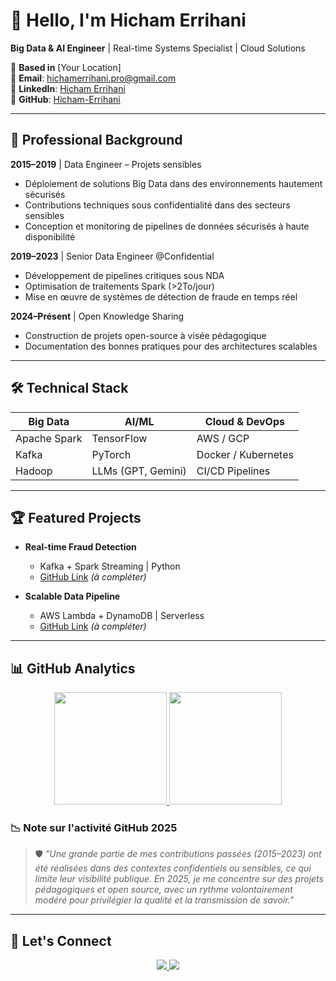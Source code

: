 # 👋 Hello, I'm Hicham Errihani

**Big Data & AI Engineer** | Real-time Systems Specialist | Cloud Solutions  

📍 **Based in** [Your Location]  
📧 **Email**: [hichamerrihani.pro@gmail.com](mailto:hichamerrihani.pro@gmail.com)  
🔗 **LinkedIn**: [Hicham Errihani](https://www.linkedin.com/in/hicham-errihani-815755266/)  
🔗 **GitHub**: [Hicham-Errihani](https://github.com/Hicham-Errihani)

---

## 🌟 Professional Background

**2015–2019** | Data Engineer – Projets sensibles  
- Déploiement de solutions Big Data dans des environnements hautement sécurisés  
- Contributions techniques sous confidentialité dans des secteurs sensibles  
- Conception et monitoring de pipelines de données sécurisés à haute disponibilité  

**2019–2023** | Senior Data Engineer @Confidential  
- Développement de pipelines critiques sous NDA  
- Optimisation de traitements Spark (>2To/jour)  
- Mise en œuvre de systèmes de détection de fraude en temps réel  

**2024–Présent** | Open Knowledge Sharing  
- Construction de projets open-source à visée pédagogique  
- Documentation des bonnes pratiques pour des architectures scalables  

---

## 🛠️ Technical Stack

| **Big Data**       | **AI/ML**           | **Cloud & DevOps**    |  
|--------------------|---------------------|------------------------|  
| Apache Spark       | TensorFlow          | AWS / GCP              |  
| Kafka              | PyTorch             | Docker / Kubernetes    |  
| Hadoop             | LLMs (GPT, Gemini)  | CI/CD Pipelines        |  

---

## 🏆 Featured Projects

- **Real-time Fraud Detection**  
  - Kafka + Spark Streaming | Python  
  - [GitHub Link](https://github.com/Hicham-Errihani) *(à compléter)*

- **Scalable Data Pipeline**  
  - AWS Lambda + DynamoDB | Serverless  
  - [GitHub Link](https://github.com/Hicham-Errihani) *(à compléter)*

---

## 📊 GitHub Analytics

<div align="center">
  <a href="https://github.com/Hicham-Errihani">
    <img height="180em" src="https://github-readme-stats.vercel.app/api?username=Hicham-Errihani&show_icons=true&theme=radical"/>
    <img height="180em" src="https://github-readme-stats.vercel.app/api/top-langs/?username=Hicham-Errihani&layout=compact&theme=radical"/>
  </a>
</div>

### 📉 Note sur l'activité GitHub 2025

> 🛡️ *"Une grande partie de mes contributions passées (2015–2023) ont été réalisées dans des contextes confidentiels ou sensibles, ce qui limite leur visibilité publique. En 2025, je me concentre sur des projets pédagogiques et open source, avec un rythme volontairement modéré pour privilégier la qualité et la transmission de savoir."*

---

## 🤝 Let's Connect

<p align="center">
  <a href="https://www.linkedin.com/in/hicham-errihani-815755266/">
    <img src="https://img.shields.io/badge/LinkedIn-0077B5?style=for-the-badge&logo=linkedin&logoColor=white"/>
  </a>
  <a href="mailto:hichamerrihani.pro@gmail.com">
    <img src="https://img.shields.io/badge/Gmail-D14836?style=for-the-badge&logo=gmail&logoColor=white"/>
  </a>
</p>
